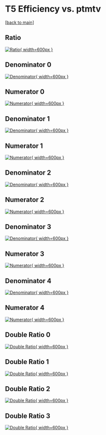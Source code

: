 # T5 Efficiency vs. ptmtv

[[back to main](./)]



## Ratio

[![Ratio](../mtv/var/T5_vtr_13_0_eff_ptmtv.png){ width=600px }](../mtv/var/T5_vtr_13_0_eff_ptmtv.pdf)

## Denominator 0

[![Denominator](../mtv/den/T5_vtr_13_0_eff_ptmtv_den0.png){ width=600px }](../mtv/den/T5_vtr_13_0_eff_ptmtv_den0.pdf)

## Numerator 0

[![Numerator](../mtv/num/T5_vtr_13_0_eff_ptmtv_num0.png){ width=600px }](../mtv/num/T5_vtr_13_0_eff_ptmtv_num0.pdf)

## Denominator 1

[![Denominator](../mtv/den/T5_vtr_13_0_eff_ptmtv_den1.png){ width=600px }](../mtv/den/T5_vtr_13_0_eff_ptmtv_den1.pdf)

## Numerator 1

[![Numerator](../mtv/num/T5_vtr_13_0_eff_ptmtv_num1.png){ width=600px }](../mtv/num/T5_vtr_13_0_eff_ptmtv_num1.pdf)

## Denominator 2

[![Denominator](../mtv/den/T5_vtr_13_0_eff_ptmtv_den2.png){ width=600px }](../mtv/den/T5_vtr_13_0_eff_ptmtv_den2.pdf)

## Numerator 2

[![Numerator](../mtv/num/T5_vtr_13_0_eff_ptmtv_num2.png){ width=600px }](../mtv/num/T5_vtr_13_0_eff_ptmtv_num2.pdf)

## Denominator 3

[![Denominator](../mtv/den/T5_vtr_13_0_eff_ptmtv_den3.png){ width=600px }](../mtv/den/T5_vtr_13_0_eff_ptmtv_den3.pdf)

## Numerator 3

[![Numerator](../mtv/num/T5_vtr_13_0_eff_ptmtv_num3.png){ width=600px }](../mtv/num/T5_vtr_13_0_eff_ptmtv_num3.pdf)

## Denominator 4

[![Denominator](../mtv/den/T5_vtr_13_0_eff_ptmtv_den4.png){ width=600px }](../mtv/den/T5_vtr_13_0_eff_ptmtv_den4.pdf)

## Numerator 4

[![Numerator](../mtv/num/T5_vtr_13_0_eff_ptmtv_num4.png){ width=600px }](../mtv/num/T5_vtr_13_0_eff_ptmtv_num4.pdf)

## Double Ratio 0

[![Double Ratio](../mtv/ratio/T5_vtr_13_0_eff_ptmtv_ratio0.png){ width=600px }](../mtv/ratio/T5_vtr_13_0_eff_ptmtv_ratio0.pdf)

## Double Ratio 1

[![Double Ratio](../mtv/ratio/T5_vtr_13_0_eff_ptmtv_ratio1.png){ width=600px }](../mtv/ratio/T5_vtr_13_0_eff_ptmtv_ratio1.pdf)

## Double Ratio 2

[![Double Ratio](../mtv/ratio/T5_vtr_13_0_eff_ptmtv_ratio2.png){ width=600px }](../mtv/ratio/T5_vtr_13_0_eff_ptmtv_ratio2.pdf)

## Double Ratio 3

[![Double Ratio](../mtv/ratio/T5_vtr_13_0_eff_ptmtv_ratio3.png){ width=600px }](../mtv/ratio/T5_vtr_13_0_eff_ptmtv_ratio3.pdf)

